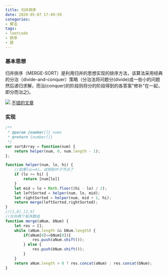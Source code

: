 ```yaml
---
title: 归并排序
date: 2020-05-07 17:49:59
categories:
- 算法
tags:
- leetcode
- 排序
- 题
---
```


### 基本思想
归并排序（MERGE-SORT）是利用归并的思想实现的排序方法，该算法采用经典的分治（divide-and-conquer）策略（分治法将问题分(divide)成一些小的问题然后递归求解，而治(conquer)的阶段则将分的阶段得到的各答案"修补"在一起，即分而治之)。
<!-- more -->
![](https://s1.ax1x.com/2020/05/07/YeWn1A.png)
[不错的文章](https://www.cnblogs.com/chengxiao/p/6194356.html)
### 实现

```javascript
/**
 * @param {number[]} nums
 * @return {number[]}
 */
var sortArray = function(num) {
    return helper(num, 0, num.length - 1);
};

function helper(num, lo, hi) {
    //如果lo>=hi，说明到叶子节点了
    if (lo >= hi) {
        return [num[lo]]
    }
    let mid = lo + Math.floor((hi - lo) / 2);
    let leftSorted = helper(num, lo, mid);
    let rightSorted = helper(num, mid + 1, hi);
    return merge(leftSorted,rightSorted);
}
//[1,8],[2,9]
//合并两个有序数组
function merge(aNum, bNum) {
    let res = [];
    while (aNum.length && bNum.length) {
        if(aNum[0]<=bNum[0]){
            res.push(aNum.shift());
        } else {
            res.push(bNum.shift());
        }
    }
    return aNum.length > 0 ? res.concat(aNum) : res.concat(bNum);
}

```